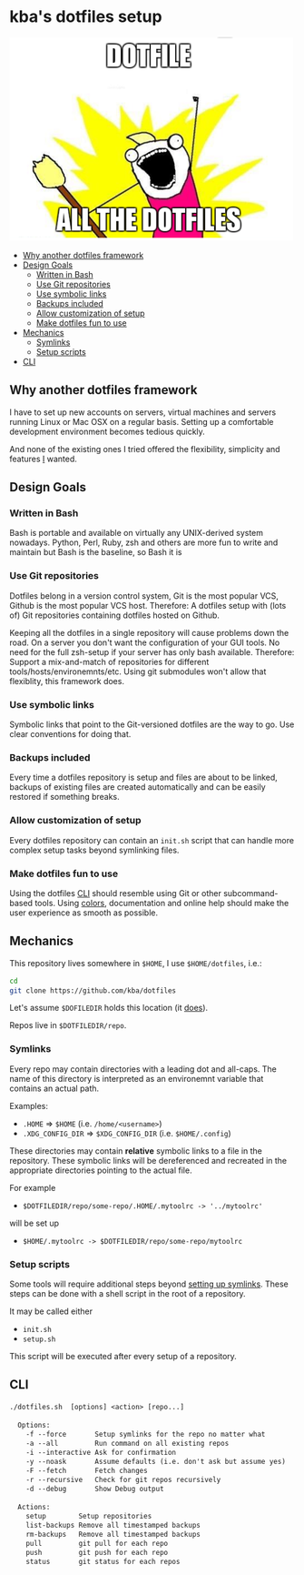 # kba's dotfiles setup

![dotfile all the dotfiles](meme.png)

<!-- BEGIN-MARKDOWN-TOC -->
* [Why another dotfiles framework](#why-another-dotfiles-framework)
* [Design Goals](#design-goals)
	* [Written in Bash](#written-in-bash)
	* [Use Git repositories](#use-git-repositories)
	* [Use symbolic links](#use-symbolic-links)
	* [Backups included](#backups-included)
	* [Allow customization of setup](#allow-customization-of-setup)
	* [Make dotfiles fun to use](#make-dotfiles-fun-to-use)
* [Mechanics](#mechanics)
	* [Symlinks](#symlinks)
	* [Setup scripts](#setup-scripts)
* [CLI](#cli)

<!-- END-MARKDOWN-TOC -->

## Why another dotfiles framework

I have to set up new accounts on servers, virtual machines and servers running
Linux or Mac OSX on a regular basis. Setting up a comfortable development
environment becomes tedious quickly.

And none of the existing ones I tried offered the flexibility,
simplicity and features [I](https://github.com/kba) wanted.

## Design Goals

### Written in Bash

Bash is portable and available on virtually any UNIX-derived system nowadays.
Python, Perl, Ruby, zsh and others are more fun to write and maintain but Bash
is the baseline, so Bash it is

### Use Git repositories

Dotfiles belong in a version control system, Git is the most popular VCS,
Github is the most popular VCS host. Therefore: A dotfiles setup with (lots of) Git
repositories containing dotfiles hosted on Github.

Keeping all the dotfiles in a single repository will cause problems down the
road. On a server you don't want the configuration of your GUI tools. No need
for the full zsh-setup if your server has only bash available. Therefore:
Support a mix-and-match of repositories for different
tools/hosts/environemnts/etc. Using git submodules won't allow that flexiblity,
this framework does.

### Use symbolic links

Symbolic links that point to the Git-versioned dotfiles are the way to go. Use
clear conventions for doing that.

### Backups included

Every time a dotfiles repository is setup and files are about to be linked,
backups of existing files are created automatically and can be easily restored
if something breaks.

### Allow customization of setup

Every dotfiles repository can contain an `init.sh` script that can handle
more complex setup tasks beyond symlinking files.

### Make dotfiles fun to use

Using the dotfiles [CLI](./dotfiles.sh) should resemble using Git or other
subcommand-based tools. Using [colors](https://github.com/kba/shcolor),
documentation and online help should make the user experience as smooth as
possible.

## Mechanics

This repository lives somewhere in `$HOME`, I use `$HOME/dotfiles`, i.e.:

```sh
cd
git clone https://github.com/kba/dotfiles
```

Let's assume `$DOFILEDIR` holds this location (it [does](./dotfiles.sh#L41)).

Repos live in `$DOTFILEDIR/repo`.

### Symlinks

Every repo may contain directories with a leading dot and all-caps. The
name of this directory is interpreted as an environemnt variable that contains
an actual path.

Examples:

* `.HOME` => `$HOME` (i.e. `/home/<username>`)
* `.XDG_CONFIG_DIR` => `$XDG_CONFIG_DIR` (i.e. `$HOME/.config`)

These directories may contain **relative** symbolic links to a file in the
repository. These symbolic links will be dereferenced and recreated in the
appropriate directories pointing to the actual file.

For example

* `$DOTFILEDIR/repo/some-repo/.HOME/.mytoolrc -> '../mytoolrc'`

will be set up 

* `$HOME/.mytoolrc -> $DOTFILEDIR/repo/some-repo/mytoolrc`

### Setup scripts

Some tools will require additional steps beyond [setting up
symlinks](#symlinks). These steps can be done with a shell script in the root
of a repository.

It may be called either

* `init.sh`
* `setup.sh`

This script will be executed after every setup of a repository.

## CLI

```
./dotfiles.sh  [options] <action> [repo...]

  Options:
    -f --force       Setup symlinks for the repo no matter what
    -a --all         Run command on all existing repos
    -i --interactive Ask for confirmation
    -y --noask       Assume defaults (i.e. don't ask but assume yes)
    -F --fetch       Fetch changes
    -r --recursive   Check for git repos recursively
    -d --debug       Show Debug output

  Actions:
    setup        Setup repositories
    list-backups Remove all timestamped backups
    rm-backups   Remove all timestamped backups
    pull         git pull for each repo
    push         git push for each repo
    status       git status for each repos
```
